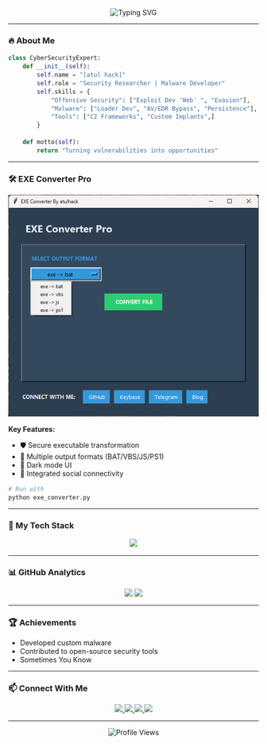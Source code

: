 <div align="center">
  <img src="https://readme-typing-svg.demolab.com?font=Fira+Code&weight=600&size=28&duration=3000&pause=1000&color=00F72D&background=000000&center=true&vCenter=true&width=600&lines=Welcome+to+My+Cyber+Realm+%F0%9F%94%92;Security+Researcher+%7C+Malware+Developer;%7C+Toolsmith" alt="Typing SVG" />
</div>

---

### 🔥 About Me
```python
class CyberSecurityExpert:
    def __init__(self):
        self.name = "[atul hack]"
        self.role = "Security Researcher | Malware Developer"
        self.skills = {
            "Offensive Security": ["Exploit Dev 'Web' ", "Evasion"],
            "Malware": ["Loader Dev", "AV/EDR Bypass", "Persistence"],
            "Tools": ["C2 Frameworks", "Custom Implants",]
        }
        
    def motto(self):
        return "Turning vulnerabilities into opportunities"
```

---

### 🛠️ EXE Converter Pro
<div align="center">
  <img src="screenshot1.png" alt="EXE Converter Pro" width="600"/>
</div>
 
**Key Features:**
- 🛡️ Secure executable transformation
- 🔄 Multiple output formats (BAT/VBS/JS/PS1)
- 🎨 Dark mode UI
- 🔗 Integrated social connectivity

```bash
# Run with
python exe_converter.py
```

---

### 🚀 My Tech Stack
<p align="center">
  <img src="https://skillicons.dev/icons?i=python,c,cpp,js,powershell,bash,git,github,linux,docker,visualstudio&theme=dark" />
</p>

---

### 📊 GitHub Analytics
<div align="center">
  <img src="https://github-readme-stats.vercel.app/api?username=atulhacks&show_icons=true&theme=dark&hide_border=true&bg_color=000000" />
  <img src="https://github-readme-streak-stats.herokuapp.com/?user=atulhacks&theme=dark&hide_border=true&background=000000" />
</div>

---

### 🏆 Achievements
- Developed custom malware
- Contributed to open-source security tools
- Sometimes You Know

---

### 📫 Connect With Me
<p align="center">
  <a href="https://twitter.com/atulhack">
    <img src="https://img.shields.io/badge/Twitter-1DA1F2?style=for-the-badge&logo=twitter&logoColor=white" />
  </a>
  <a href="https://keybase.io/atulhack">
    <img src="https://img.shields.io/badge/Keybase-33A0FF?style=for-the-badge&logo=keybase&logoColor=white" />
  </a>
  <a href="https://t.me/atulhack">
    <img src="https://img.shields.io/badge/Telegram-2CA5E0?style=for-the-badge&logo=telegram&logoColor=white" />
  </a>
  <a href="mailto:atulhack@proton.me">
    <img src="https://img.shields.io/badge/Email-D14836?style=for-the-badge&logo=gmail&logoColor=white" />
  </a>
</p>

---

<div align="center">
  <img src="https://komarev.com/ghpvc/?username=atulhacks&label=Profile+Views&color=00F72D&style=flat" alt="Profile Views" />
</div>
